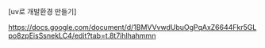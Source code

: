 [uv로 개발환경 만들기]

https://docs.google.com/document/d/1BMVVvwdUbuOgPqAxZ6644Fkr5GLpo8zpEisSsnekLC4/edit?tab=t.8t7ihlhahmmn
